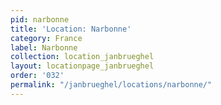 ```yaml
---
pid: narbonne
title: 'Location: Narbonne'
category: France
label: Narbonne
collection: location_janbrueghel
layout: locationpage_janbrueghel
order: '032'
permalink: "/janbrueghel/locations/narbonne/"
---
```


